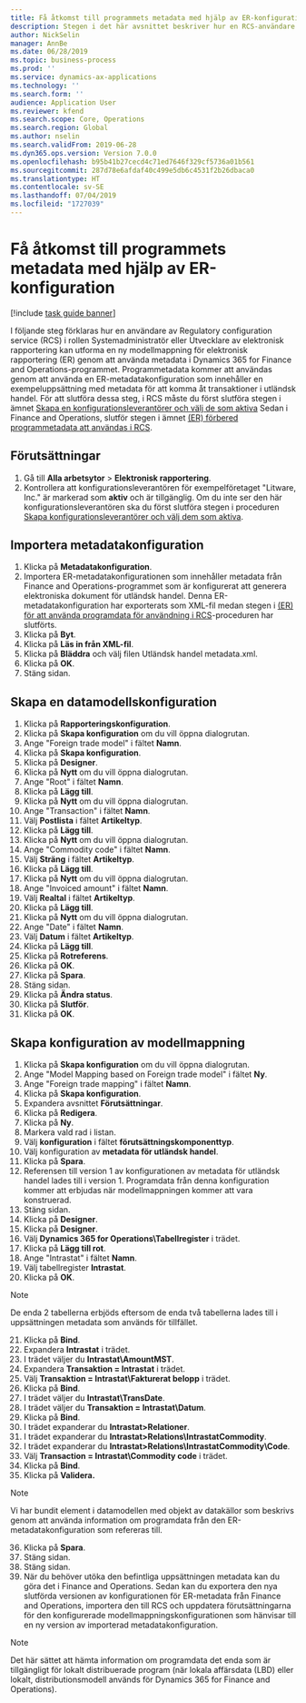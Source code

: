 ```yaml
---
title: Få åtkomst till programmets metadata med hjälp av ER-konfiguration
description: Stegen i det här avsnittet beskriver hur en RCS-användare (Regulatory Configuration Service) kan utforma en ny ER-modellmappning genom att använda metadata i Finance and Operations.
author: NickSelin
manager: AnnBe
ms.date: 06/28/2019
ms.topic: business-process
ms.prod: ''
ms.service: dynamics-ax-applications
ms.technology: ''
ms.search.form: ''
audience: Application User
ms.reviewer: kfend
ms.search.scope: Core, Operations
ms.search.region: Global
ms.author: nselin
ms.search.validFrom: 2019-06-28
ms.dyn365.ops.version: Version 7.0.0
ms.openlocfilehash: b95b41b27cecd4c71ed7646f329cf5736a01b561
ms.sourcegitcommit: 287d78e6afdaf40c499e5db6c4531f2b26dbaca0
ms.translationtype: HT
ms.contentlocale: sv-SE
ms.lasthandoff: 07/04/2019
ms.locfileid: "1727039"
---
```

# <a name="access-application-metadata-by-using-er-configuration"></a>Få åtkomst till programmets metadata med hjälp av ER-konfiguration

[!include [task guide banner](../../includes/task-guide-banner.md)]

I följande steg förklaras hur en användare av Regulatory configuration service (RCS) i rollen Systemadministratör eller Utvecklare av elektronisk rapportering kan utforma en ny modellmappning för elektronisk rapportering (ER) genom att använda metadata i Dynamics 365 for Finance and Operations-programmet. Programmetadata kommer att användas genom att använda en ER-metadatakonfiguration som innehåller en exempeluppsättning med metadata för att komma åt transaktioner i utländsk handel. För att slutföra dessa steg, i RCS måste du först slutföra stegen i ämnet [Skapa en konfigurationsleverantörer och välj de som aktiva](er-configuration-provider-mark-it-active-2016-11.md) Sedan i Finance and Operations, slutför stegen i ämnet [(ER) förbered programmetadata att användas i RCS](prepare-application-metadata-rcs.md).

## <a name="prerequisites"></a>Förutsättningar
1. Gå till **Alla arbetsytor** > **Elektronisk rapportering**. 
2. Kontrollera att konfigurationsleverantören för exempelföretaget "Litware, Inc." är markerad som **aktiv** och är tillgänglig. Om du inte ser den här konfigurationsleverantören ska du först slutföra stegen i proceduren [Skapa konfigurationsleverantörer och välj dem som aktiva](er-configuration-provider-mark-it-active-2016-11.md). 

## <a name="import-metadata-configuration"></a>Importera metadatakonfiguration 
1. Klicka på **Metadatakonfiguration**. 
2. Importera ER-metadatakonfigurationen som innehåller metadata från Finance and Operations-programmet som är konfigurerat att generera elektroniska dokument för utländsk handel. Denna ER-metadatakonfiguration har exporterats som XML-fil medan stegen i [(ER) för att använda programdata för användning i RCS](prepare-application-metadata-rcs.md)-proceduren har slutförts. 
3. Klicka på **Byt**. 
4. Klicka på **Läs in från XML-fil**. 
5. Klicka på **Bläddra** och välj filen Utländsk handel metadata.xml. 
6. Klicka på **OK**. 
7. Stäng sidan. 

## <a name="create-data-model-configuration"></a>Skapa en datamodellskonfiguration
1. Klicka på **Rapporteringskonfiguration**. 
2. Klicka på **Skapa konfiguration** om du vill öppna dialogrutan. 
3. Ange "Foreign trade model" i fältet **Namn**. 
4. Klicka på **Skapa konfiguration**. 
5. Klicka på **Designer**. 
6. Klicka på **Nytt** om du vill öppna dialogrutan. 
7. Ange "Root" i fältet **Namn**. 
8. Klicka på **Lägg till**. 
9. Klicka på **Nytt** om du vill öppna dialogrutan. 
10. Ange "Transaction" i fältet **Namn**. 
11. Välj **Postlista** i fältet **Artikeltyp**. 
12. Klicka på **Lägg till**. 
13. Klicka på **Nytt** om du vill öppna dialogrutan. 
14. Ange "Commodity code" i fältet **Namn**. 
15. Välj **Sträng** i fältet **Artikeltyp**. 
16. Klicka på **Lägg till**. 
17. Klicka på **Nytt** om du vill öppna dialogrutan. 
18. Ange "Invoiced amount" i fältet **Namn**. 
19. Välj **Realtal** i fältet **Artikeltyp**. 
20. Klicka på **Lägg till**. 
21. Klicka på **Nytt** om du vill öppna dialogrutan. 
22. Ange "Date" i fältet **Namn**. 
23. Välj **Datum** i fältet **Artikeltyp**. 
24. Klicka på **Lägg till**. 
25. Klicka på **Rotreferens**. 
26. Klicka på **OK**. 
27. Klicka på **Spara**. 
28. Stäng sidan. 
29. Klicka på **Ändra status**. 
30. Klicka på **Slutför**. 
31. Klicka på **OK**. 

## <a name="create-model-mapping-configuration"></a>Skapa konfiguration av modellmappning 
1. Klicka på **Skapa konfiguration** om du vill öppna dialogrutan. 
2. Ange "Model Mapping based on Foreign trade model" i fältet **Ny**. 
3. Ange "Foreign trade mapping" i fältet **Namn**. 
4. Klicka på **Skapa konfiguration**. 
5. Expandera avsnittet **Förutsättningar**. 
6. Klicka på **Redigera**. 
7. Klicka på **Ny**. 
8. Markera vald rad i listan. 
9. Välj **konfiguration** i fältet **förutsättningskomponenttyp**. 
10. Välj konfiguration av **metadata för utländsk handel**. 
11. Klicka på **Spara**. 
12. Referensen till version 1 av konfigurationen av metadata för utländsk handel lades till i version 1. Programdata från denna konfiguration kommer att erbjudas när modellmappningen kommer att vara konstruerad. 
13. Stäng sidan. 
14. Klicka på **Designer**. 
15. Klicka på **Designer**. 
16. Välj **Dynamics 365 for Operations\Tabellregister** i trädet. 
17. Klicka på **Lägg till rot**. 
18. Ange "Intrastat" i fältet **Namn**. 
19. Välj tabellregister **Intrastat**. 
20. Klicka på **OK**. 

> [!NOTE]
> De enda 2 tabellerna erbjöds eftersom de enda två tabellerna lades till i uppsättningen metadata som används för tillfället. 

21. Klicka på **Bind**. 
22. Expandera **Intrastat** i trädet. 
23. I trädet väljer du **Intrastat\AmountMST**. 
24. Expandera **Transaktion = Intrastat** i trädet. 
25. Välj **Transaktion = Intrastat\Fakturerat belopp** i trädet. 
26. Klicka på **Bind**. 
27. I trädet väljer du **Intrastat\TransDate**. 
28. I trädet väljer du **Transaktion = Intrastat\Datum**. 
29. Klicka på **Bind**. 
30. I trädet expanderar du **Intrastat\>Relationer**. 
31. I trädet expanderar du **Intrastat\>Relations\IntrastatCommodity**. 
32. I trädet expanderar du **Intrastat\>Relations\IntrastatCommodity\Code**. 
33. Välj **Transaction = Intrastat\Commodity code** i trädet. 
34. Klicka på **Bind**. 
35. Klicka på **Validera.** 

> [!NOTE]
> Vi har bundit element i datamodellen med objekt av datakällor som beskrivs genom att använda information om programdata från den ER-metadatakonfiguration som refereras till. 
36. Klicka på **Spara**. 
37. Stäng sidan. 
38. Stäng sidan. 
39. När du behöver utöka den befintliga uppsättningen metadata kan du göra det i Finance and Operations. Sedan kan du exportera den nya slutförda versionen av konfigurationen för ER-metadata från Finance and Operations, importera den till RCS och uppdatera förutsättningarna för den konfigurerade modellmappningskonfigurationen som hänvisar till en ny version av importerad metadatakonfiguration. 

> [!NOTE]
> Det här sättet att hämta information om programdata det enda som är tillgängligt för lokalt distribuerade program (när lokala affärsdata (LBD) eller lokalt, distributionsmodell används för Dynamics 365 for Finance and Operations).
        
